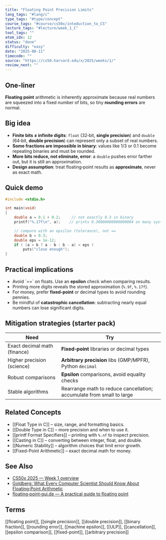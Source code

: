 ```yaml
---
title: "Floating Point Precision Limits"  
lang_tags: "#lang/c"
type_tags: "#type/concept"
course_tags: "#course/cs50x/intoduction_to_CS"
lecture_tags: "#lecture/week_1_C"
tool_tags: ""
atom_idx: 12
status: "done"
difficulty: "easy"
date: "2025-08-11"
timecode: ""
source: "https://cs50.harvard.edu/x/2025/weeks/1/"
review_next: ""
---
```


## **One-liner**

**Floating point** arithmetic is inherently approximate because real numbers are squeezed into a fixed number of bits, so tiny **rounding errors** are normal.

## Big idea

- **Finite bits ≠ infinite digits**: `float` (32‑bit, **single precision**) and `double` (64‑bit, **double precision**) can represent only a subset of real numbers.
- **Some fractions are impossible in binary**: values like 1/3 or 0.1 become repeating binaries and must be rounded.
- **More bits reduce, not eliminate, error**: a `double` pushes error farther out, but it is still an approximation.
- **Design assumption**: treat floating‑point results as **approximate**, never as exact math.

## Quick demo

```c
#include <stdio.h>

int main(void)
{
    double a = 0.1 + 0.2;     // not exactly 0.3 in binary
    printf("%.17f\n", a);    // prints 0.30000000000000004 on many systems

    // compare with an epsilon (tolerance), not ==
    double b = 0.3;
    double eps = 1e-12;
    if ( (a > b ? a - b : b - a) < eps )
        puts("close enough");
}
```

## Practical implications

- Avoid \`\=\=\` on floats. Use an **epsilon** check when comparing results.
- Printing more digits reveals the stored approximation (`%.9f`, `%.17f`).
- For money, prefer **fixed‑point** or decimal types to avoid rounding pennies.
- Be mindful of **catastrophic cancellation**: subtracting nearly equal numbers can lose significant digits.

## Mitigation strategies (starter pack)

| Need | Try |
|---|---|
| Exact decimal math (finance) | **Fixed‑point** libraries or decimal types |
| Higher precision (science) | **Arbitrary precision** libs (GMP/MPFR), Python `decimal` |
| Robust comparisons | **Epsilon** comparisons, avoid equality checks |
| Stable algorithms | Rearrange math to reduce cancellation; accumulate from small to large |

## Related Concepts

- [[Float Type in C]] – size, range, and formatting basics.
- [[Double Type in C]] – more precision and when to use it.
- [[printf Format Specifiers]] – printing with `%.nf` to inspect precision.
- [[Casting in C]] – converting between integer, float, and double.
- [[Numeric Stability]] – algorithm choices that limit error growth.
- [[Fixed-Point Arithmetic]] – exact decimal math for money.

## See Also

- [CS50x 2025 — Week 1 overview](https://cs50.harvard.edu/x/2025/weeks/1/)
- [Goldberg: What Every Computer Scientist Should Know About Floating‑Point Arithmetic](https://docs.oracle.com/cd/E19957-01/806-3568/ncg_goldberg.html)
- [floating‑point‑gui.de — A practical guide to floating point](https://floating-point-gui.de/)

## Terms

[[floating point]], [[single precision]], [[double precision]], [[binary fraction]], [[rounding error]], [[machine epsilon]], [[ULP]], [[cancellation]], [[epsilon comparison]], [[fixed-point]], [[arbitrary precision]]
